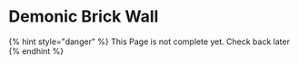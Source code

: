 # Demonic Brick Wall

{% hint style="danger" %}
This Page is not complete yet. Check back later
{% endhint %}

